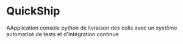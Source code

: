 # QuickShip
AApplication console python de livraison des colis avec un système automatisé de tests et d'intégration continue
